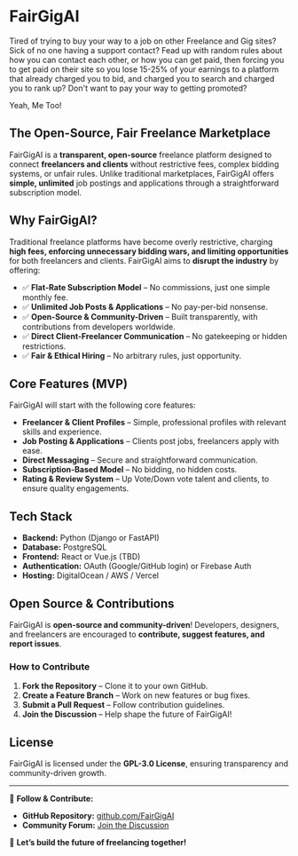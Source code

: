 # FairGigAI
Tired of trying to buy your way to a job on other Freelance and Gig sites? Sick of no one having a support contact? Fead up with random rules about how you can contact each other, or how you can get paid, then forcing you to get paid on their site so you lose 15-25% of your earnings to a platform that already charged you to bid, and charged you to search and charged you to rank up? Don't want to pay your way to getting promoted? 

Yeah, Me Too!

## The Open-Source, Fair Freelance Marketplace
FairGigAI is a **transparent, open-source** freelance platform designed to connect **freelancers and clients** without restrictive fees, complex bidding systems, or unfair rules. Unlike traditional marketplaces, FairGigAI offers **simple, unlimited** job postings and applications through a straightforward subscription model.

## Why FairGigAI?
Traditional freelance platforms have become overly restrictive, charging **high fees, enforcing unnecessary bidding wars, and limiting opportunities** for both freelancers and clients. FairGigAI aims to **disrupt the industry** by offering:

- ✅ **Flat-Rate Subscription Model** – No commissions, just one simple monthly fee.
- ✅ **Unlimited Job Posts & Applications** – No pay-per-bid nonsense.
- ✅ **Open-Source & Community-Driven** – Built transparently, with contributions from developers worldwide.
- ✅ **Direct Client-Freelancer Communication** – No gatekeeping or hidden restrictions.
- ✅ **Fair & Ethical Hiring** – No arbitrary rules, just opportunity.

## Core Features (MVP)
FairGigAI will start with the following core features:

- **Freelancer & Client Profiles** – Simple, professional profiles with relevant skills and experience.
- **Job Posting & Applications** – Clients post jobs, freelancers apply with ease.
- **Direct Messaging** – Secure and straightforward communication.
- **Subscription-Based Model** – No bidding, no hidden costs.
- **Rating & Review System** – Up Vote/Down vote talent and clients, to ensure quality engagements.

## Tech Stack
- **Backend:** Python (Django or FastAPI)
- **Database:** PostgreSQL
- **Frontend:** React or Vue.js (TBD)
- **Authentication:** OAuth (Google/GitHub login) or Firebase Auth
- **Hosting:** DigitalOcean / AWS / Vercel

## Open Source & Contributions
FairGigAI is **open-source and community-driven**! Developers, designers, and freelancers are encouraged to **contribute, suggest features, and report issues**.

### How to Contribute
1. **Fork the Repository** – Clone it to your own GitHub.
2. **Create a Feature Branch** – Work on new features or bug fixes.
3. **Submit a Pull Request** – Follow contribution guidelines.
4. **Join the Discussion** – Help shape the future of FairGigAI!

## License
FairGigAI is licensed under the **GPL-3.0 License**, ensuring transparency and community-driven growth.

---

🔗 **Follow & Contribute:**
- **GitHub Repository:** [github.com/FairGigAI](#)
- **Community Forum:** [Join the Discussion](#)

🚀 **Let’s build the future of freelancing together!**

